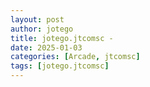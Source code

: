 ```yaml
---
layout: post
author: jotego
title: jotego.jtcomsc - 
date: 2025-01-03
categories: [Arcade, jtcomsc]
tags: [jotego.jtcomsc]
---
```


